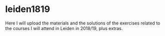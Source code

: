 # leiden1819

Here I will upload the materials and the solutions of the exercises related to the courses I will attend in Leiden in 2018/19, plus extras.

